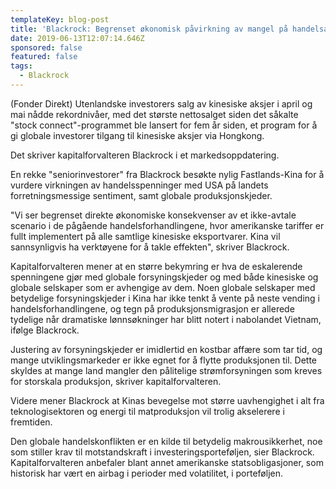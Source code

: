 ```yaml
---
templateKey: blog-post
title: 'Blackrock: Begrenset økonomisk påvirkning av mangel på handelsavtale'
date: 2019-06-13T12:07:14.646Z
sponsored: false
featured: false
tags:
  - Blackrock
---
```

(Fonder Direkt) Utenlandske investorers salg av kinesiske aksjer i april og mai nådde rekordnivåer, med det største nettosalget siden det såkalte "stock connect"-programmet ble lansert for fem år siden, et program for å gi globale investorer tilgang til kinesiske aksjer via Hongkong.



Det skriver kapitalforvalteren Blackrock i et markedsoppdatering.



En rekke "seniorinvestorer" fra Blackrock besøkte nylig Fastlands-Kina for å vurdere virkningen av handelsspenninger med USA på landets forretningsmessige sentiment, samt globale produksjonskjeder.



"Vi ser begrenset direkte økonomiske konsekvenser av et ikke-avtale scenario i de pågående handelsforhandlingene, hvor amerikanske tariffer er fullt implementert på alle samtlige kinesiske eksportvarer. Kina vil sannsynligvis ha verktøyene for å takle effekten", skriver Blackrock.



Kapitalforvalteren mener at en større bekymring er hva de eskalerende spenningene gjør med globale forsyningskjeder og med både kinesiske og globale selskaper som er avhengige av dem. Noen globale selskaper med betydelige forsyningskjeder i Kina har ikke tenkt å vente på neste vending i handelsforhandlingene, og tegn på produksjonsmigrasjon er allerede tydelige når dramatiske lønnsøkninger har blitt notert i nabolandet Vietnam, ifølge Blackrock.



Justering av forsyningskjeder er imidlertid en kostbar affære som tar tid, og mange utviklingsmarkeder er ikke egnet for å flytte produksjonen til. Dette skyldes at mange land mangler den pålitelige strømforsyningen som kreves for storskala produksjon, skriver kapitalforvalteren.



Videre mener Blackrock at Kinas bevegelse mot større uavhengighet i alt fra teknologisektoren og energi til matproduksjon vil trolig akselerere i fremtiden.



Den globale handelskonflikten er en kilde til betydelig makrousikkerhet, noe som stiller krav til motstandskraft i investeringsporteføljen, sier Blackrock. Kapitalforvalteren anbefaler blant annet amerikanske statsobligasjoner, som historisk har vært en airbag i perioder med volatilitet, i porteføljen.
